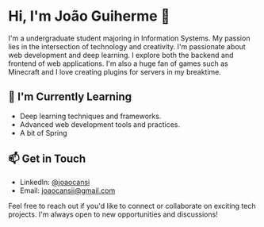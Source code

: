 # Hi, I'm João Guiherme 👋

I'm a undergraduate student majoring in Information Systems. My passion lies in the intersection of technology and creativity. I'm passionate about web development and deep learning. I explore both the backend and frontend of web applications. I'm also a huge fan of games such as Minecraft and I love creating plugins for servers in my breaktime.

## 🌱 I'm Currently Learning
- Deep learning techniques and frameworks.
- Advanced web development tools and practices.
- A bit of Spring

## 📫 Get in Touch
- LinkedIn: [@joaocansi](https://linkedin.com/in/joaocansi)
- Email: [joaocansii@gmail.com](mailto:joaocansii@gmail.com)

Feel free to reach out if you'd like to connect or collaborate on exciting tech projects. I'm always open to new opportunities and discussions!
